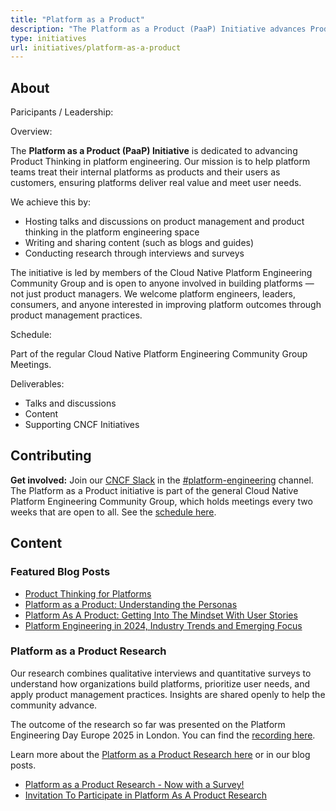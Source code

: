 ```yaml
---
title: "Platform as a Product"
description: "The Platform as a Product (PaaP) Initiative advances Product Thinking in platform engineering by treating internal platforms as products and platform users as customers, through research, content, and community discussions."
type: initiatives
url: initiatives/platform-as-a-product
---
```



## About

Paricipants / Leadership:

Overview: 

The **Platform as a Product (PaaP) Initiative** is dedicated to advancing Product Thinking in platform engineering. Our mission is to help platform teams treat their internal platforms as products and their users as customers, ensuring platforms deliver real value and meet user needs.

We achieve this by:

- Hosting talks and discussions on product management and product thinking in the platform engineering space
- Writing and sharing content (such as blogs and guides)
- Conducting research through interviews and surveys

The initiative is led by members of the Cloud Native Platform Engineering Community Group and is open to anyone involved in building platforms — not just product managers. We welcome platform engineers, leaders, consumers, and anyone interested in improving platform outcomes through product management practices.

Schedule: 

Part of the regular Cloud Native Platform Engineering Community Group Meetings.

Deliverables:

- Talks and discussions 
- Content
- Supporting CNCF Initiatives

## Contributing

**Get involved:** Join our [CNCF Slack](https://communityinviter.com/apps/cloud-native/cncf) in the [#platform-engineering](https://cloud-native.slack.com/archives/C020RHD43BP) channel. The Platform as a Product initiative is part of the general Cloud Native Platform Engineering Community Group, which holds meetings every two weeks that are open to all. See the [schedule here](../_index.md).

## Content

### Featured Blog Posts
- [Product Thinking for Platforms](../../blog/product-thinking-for-platforms.md)
- [Platform as a Product: Understanding the Personas](../../blog/2025-01-paap-personas/)
- [Platform As A Product: Getting Into The Mindset With User Stories](../../blog/2024-10-30-paap-mindset-user-stories/)
- [Platform Engineering in 2024, Industry Trends and Emerging Focus](../../blog/2024-06-20-platform-engineering-pp/)

### Platform as a Product Research
Our research combines qualitative interviews and quantitative surveys to understand how organizations build platforms, prioritize user needs, and apply product management practices. Insights are shared openly to help the community advance.

The outcome of the research so far was presented on the Platform Engineering Day Europe 2025 in London. You can find the [recording here](https://www.youtube.com/watch?v=DoiaHfl9Y7Y). 

Learn more about the [Platform as a Product Research here](./../../platform-as-a-product/) or in our blog posts.
- [Platform as a Product Research - Now with a Survey!](../../blog/announce-paap-survey/)
- [Invitation To Participate in Platform As A Product Research](../../blog/announce-paap-research/)
